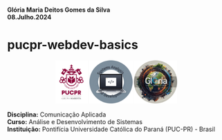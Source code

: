 #### Glória Maria Deitos Gomes da Silva <br> 08.Julho.2024

# pucpr-webdev-basics

<p align="center">
  <img src="https://github.com/gloriadeitos/gloriadeitos/blob/main/img/pucpr.png" alt="ufpr" height="100">
  <img src="https://github.com/gloriadeitos/gloriadeitos/blob/main/img/ads.png" alt="eng-carto-2" height="100">
  <img src="https://github.com/gloriadeitos/gloriadeitos/blob/main/img/gloriadeitos-logo.png" alt="gloriadeitos-logo" height="100">
</p>

**Disciplina:** Comunicação Aplicada <br>
**Curso:** Análise e Desenvolvimento de Sistemas <br>
**Instituição:** Pontifícia Universidade Católica do Paraná (PUC-PR) - Brasil  
